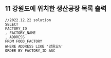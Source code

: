 ## 11 강원도에 위치한 생산공장 목록 출력

```oracle
//2022.12.22 solution
SELECT 
FACTORY_ID
, FACTORY_NAME
, ADDRESS
FROM FOOD_FACTORY
WHERE ADDRESS LIKE '강원도%'
ORDER BY FACTORY_ID ASC
```
